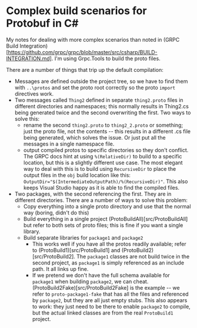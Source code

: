 # Complex build scenarios for Protobuf in C# 

My notes for dealing with more complex scenarios than noted in (GRPC Build Integration)[https://github.com/grpc/grpc/blob/master/src/csharp/BUILD-INTEGRATION.md]. I'm using Grpc.Tools to build the proto files.

There are a number of things that trip up the default compilation:

- Messages are defined outside the project tree, so we have to find them with `..\protos` and set the proto root correctly so the proto `import` directives work.
- Two messages called `Thing2` defined in separate `thing2.proto` files in different directories and namespaces; this normally results in Thing2.cs being generated twice and the second overwriting the first. Two ways to solve this:
    - rename the second `thing2.proto` to `thing2_2.proto` or something; just the proto file, not the contents -- this results in a different .cs file being generated, which solves the issue. Or just put all the messages in a single namespace file.
    - output compiled protos to specific directories so they don't conflict. The GRPC docs hint at using `%(RelativeDir)` to build to a specific location, but this is a slightly different use case. The most elegant way to deal with this is to build using `RecursiveDir` to place the output files in the `obj` build location like this: `OutputDir="$(IntermediateOutputPath)/%(RecursiveDir)"`. This also keeps Visual Studio happy as it is able to find the compiled files.
- Two packages, with the second referencing the first. They are in different directories. There are a number of ways to solve this problem:
    - Copy everything into a single proto directory and use that the normal way (boring, didn't do this)
    - Build everything in a single project (ProtoBuildAll)[src/ProtoBuildAll] but refer to both sets of proto files; this is fine if you want a single library.
    - Build separate libraries for `package1` and `package2`
        - This works well if you have all the protos readily available; refer to (ProtoBuild1)[src/ProtoBuild1] and (ProtoBuild2)[src/ProtoBuild2]. The `package1` classes are not build twice in the second project, as `package1` is simply referenced as an include path. It all links up fine.
        - If we pretend we don't have the full schema available for `package1` when building `package2`, we can cheat. (ProtoBuild2Fake)[src/ProtoBuild2Fake] is the example -- we refer to `proto-package1-fake` that has all the files and referenced by `package2`, but they are all just empty stubs. This also appears to work: they just need to be there to enable `package2` to compile, but the actual linked classes are from the real `ProtoBuild1` project.


